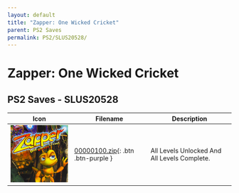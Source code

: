 ```yaml
---
layout: default
title: "Zapper: One Wicked Cricket"
parent: PS2 Saves
permalink: PS2/SLUS20528/
---
```

# Zapper: One Wicked Cricket

## PS2 Saves - SLUS20528

| Icon | Filename | Description |
|------|----------|-------------|
| ![Zapper: One Wicked Cricket](icon0.png) | [00000100.zip](00000100.zip){: .btn .btn-purple } | All Levels Unlocked And All Levels Complete. |
